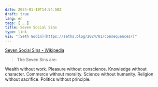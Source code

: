 ```yaml
---
date: 2024-01-10T14:54:58Z
draft: true
lang: en
tags: [ … ]
title: Seven Social Sins
type: link
via: "[Seth Godin](https://seths.blog/2024/01/consequences/)"
---
```


[Seven Social Sins - Wikipedia](https://en.m.wikipedia.org/wiki/Seven_Social_Sins)

> The Seven Sins are:

Wealth without work.
Pleasure without conscience.
Knowledge without character.
Commerce without morality.
Science without humanity.
Religion without sacrifice.
Politics without principle.
